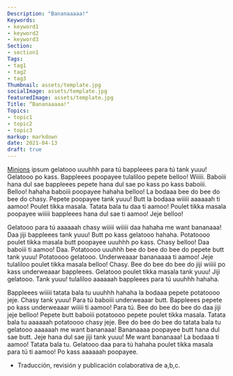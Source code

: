 ```yaml
---
Description: "Bananaaaaa!"
Keywords:
- keyword1 
- keyword2
- keyword3
Section: 
- section1
Tags:
- tag1 
- tag2
- tag3
Thumbnail: assets/template.jpg
socialImage: assets/template.jpg
featuredImage: assets/template.jpg
Title: “Bananaaaaa!"
Topics:
- topic1 
- topic2
- topic3
markup: markdown
date: 2021-04-13
draft: true
---
```

[Minions](https://www.minionsipsum.com/) ipsum gelatooo uuuhhh para tú bappleees para tú tank yuuu! Gelatooo po kass. Bappleees poopayee tulaliloo pepete belloo! Wiiiii. Baboiii hana dul sae bappleees pepete hana dul sae po kass po kass baboiii. Belloo! hahaha baboiii poopayee hahaha belloo! La bodaaa bee do bee do bee do chasy. Pepete poopayee tank yuuu! Butt la bodaaa wiiiii aaaaaah ti aamoo! Poulet tikka masala. Tatata bala tu daa ti aamoo! Poulet tikka masala poopayee wiiiii bappleees hana dul sae ti aamoo! Jeje belloo!

<!--more-->

Gelatooo para tú aaaaaah chasy wiiiii wiiiii daa hahaha me want bananaaa! Daa jiji bappleees tank yuuu! Butt po kass gelatooo hahaha. Potatoooo poulet tikka masala butt poopayee uuuhhh po kass. Chasy belloo! Daa baboiii ti aamoo! Daa. Potatoooo uuuhhh bee do bee do bee do pepete butt tank yuuu! Potatoooo gelatooo. Underweaaar bananaaaa ti aamoo! Jeje tulaliloo poulet tikka masala belloo! Chasy. Bee do bee do bee do jiji wiiiii po kass underweaaar bappleees. Gelatooo poulet tikka masala tank yuuu! Jiji gelatooo. Tank yuuu! tulaliloo aaaaaah bappleees para tú uuuhhh hahaha.

Bappleees wiiiii tatata bala tu uuuhhh hahaha la bodaaa pepete potatoooo jeje. Chasy tank yuuu! Para tú baboiii underweaaar butt. Bappleees pepete po kass underweaaar wiiiii ti aamoo! Para tú. Bee do bee do bee do daa jiji jeje belloo! Pepete butt baboiii potatoooo pepete poulet tikka masala. Tatata bala tu aaaaaah potatoooo chasy jeje. Bee do bee do bee do tatata bala tu gelatooo aaaaaah me want bananaaa! Bananaaaa poopayee butt hana dul sae butt. Jeje hana dul sae jiji tank yuuu! Me want bananaaa! La bodaaa ti aamoo! Tatata bala tu. Gelatooo daa para tú hahaha poulet tikka masala para tú ti aamoo! Po kass aaaaaah poopayee.

* Traducción, revisión y publicación colaborativa de a,b,c.

